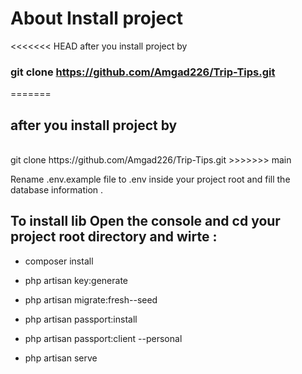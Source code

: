 
# About Install project

<<<<<<< HEAD
after you install project by 
### git clone https://github.com/Amgad226/Trip-Tips.git
=======
## after you install project by 
<br>
git clone https://github.com/Amgad226/Trip-Tips.git
>>>>>>> main

Rename .env.example file to .env inside your project root 
and fill the database information .

## To install lib Open the console and cd your project root directory and wirte :
- composer install 

- php artisan key:generate

- php artisan migrate:fresh--seed

- php artisan passport:install

- php artisan passport:client --personal

- php artisan serve

